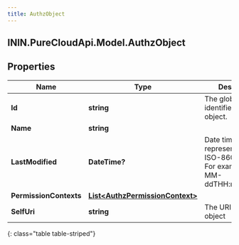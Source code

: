 ```yaml
---
title: AuthzObject
---
```

## ININ.PureCloudApi.Model.AuthzObject

## Properties

|Name | Type | Description | Notes|
|------------ | ------------- | ------------- | -------------|
| **Id** | **string** | The globally unique identifier for the object. | [optional] |
| **Name** | **string** |  | [optional] |
| **LastModified** | **DateTime?** | Date time is represented as an ISO-8601 string. For example: yyyy-MM-ddTHH:mm:ss.SSSZ | [optional] |
| **PermissionContexts** | [**List&lt;AuthzPermissionContext&gt;**](AuthzPermissionContext.html) |  | [optional] |
| **SelfUri** | **string** | The URI for this object | [optional] |
{: class="table table-striped"}


